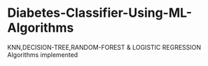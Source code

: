 # Diabetes-Classifier-Using-ML-Algorithms
KNN,DECISION-TREE,RANDOM-FOREST &amp; LOGISTIC REGRESSION Algorithms implemented
